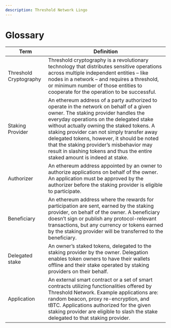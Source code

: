 ```yaml
---
description: Threshold Network Lingo
---
```


# Glossary

| Term                   | Definition                                                                                                                                                                                                                                                                                                                                                                                                                                       |
| ---------------------- | ------------------------------------------------------------------------------------------------------------------------------------------------------------------------------------------------------------------------------------------------------------------------------------------------------------------------------------------------------------------------------------------------------------------------------------------------ |
| Threshold Cryptography | Threshold cryptography is a revolutionary technology that distributes sensitive operations across multiple independent entities – like nodes in a network – and requires a threshold, or minimum number of those entities to cooperate for the operation to be successful.                                                                                                                                                                       |
| Staking Provider       | An ethereum address of a party authorized to operate in the network on behalf of a given owner. The staking provider handles the everyday operations on the delegated stake without actually owning the staked tokens. A staking provider can not simply transfer away delegated tokens, however, it should be noted that the staking provider’s misbehavior may result in slashing tokens and thus the entire staked amount is indeed at stake. |
| Authorizer             | An ethereum address appointed by an owner to authorize applications on behalf of the owner. An application must be approved by the authorizer before the staking provider is eligible to participate.                                                                                                                                                                                                                                            |
| Beneficiary            | An ethereum address where the rewards for participation are sent, earned by the staking provider, on behalf of the owner. A beneficiary doesn’t sign or publish any protocol-relevant transactions, but any currency or tokens earned by the staking provider will be transferred to the beneficiary.                                                                                                                                            |
| Delegated stake        | An owner’s staked tokens, delegated to the staking provider by the owner. Delegation enables token owners to have their wallets offline and their stake operated by staking providers on their behalf.                                                                                                                                                                                                                                           |
| Application            | An external smart contract or a set of smart contracts utilizing functionalities offered by Threshold Network. Example applications are: random beacon, proxy re-encryption, and tBTC. Applications authorized for the given staking provider are eligible to slash the stake delegated to that staking provider.                                                                                                                                |

